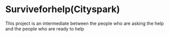 # Surviveforhelp(Cityspark)
This project is an intermediate between the people who are asking the help and the people who are ready to help
